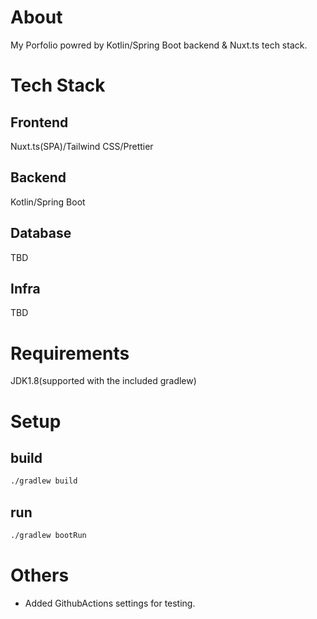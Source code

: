 # About
My Porfolio powred by Kotlin/Spring Boot backend & Nuxt.ts tech stack.

# Tech Stack
## Frontend
Nuxt.ts(SPA)/Tailwind CSS/Prettier
## Backend
Kotlin/Spring Boot
## Database
TBD
## Infra
TBD

# Requirements
JDK1.8(supported with the included gradlew)

# Setup
## build
```bash
./gradlew build
```
## run
```bash
./gradlew bootRun
```

# Others
- Added GithubActions settings for testing.


